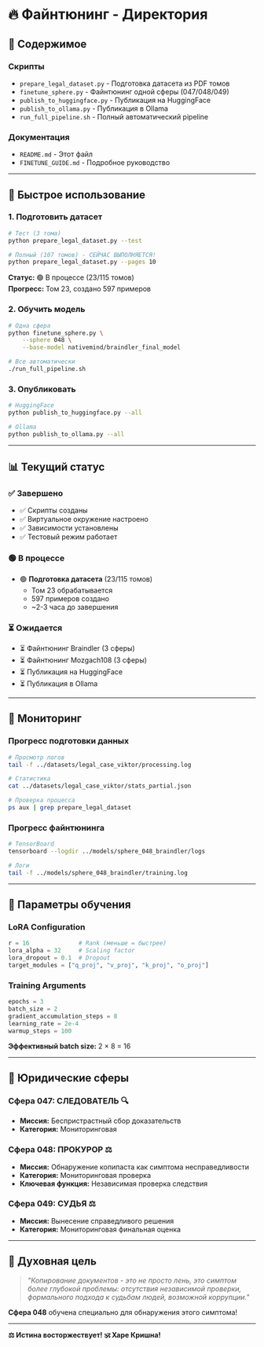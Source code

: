 # 🔥 Файнтюнинг - Директория

## 📁 Содержимое

### Скрипты

- `prepare_legal_dataset.py` - Подготовка датасета из PDF томов
- `finetune_sphere.py` - Файнтюнинг одной сферы (047/048/049)
- `publish_to_huggingface.py` - Публикация на HuggingFace
- `publish_to_ollama.py` - Публикация в Ollama
- `run_full_pipeline.sh` - Полный автоматический pipeline

### Документация

- `README.md` - Этот файл
- `FINETUNE_GUIDE.md` - Подробное руководство

---

## 🚀 Быстрое использование

### 1. Подготовить датасет

```bash
# Тест (3 тома)
python prepare_legal_dataset.py --test

# Полный (107 томов) - СЕЙЧАС ВЫПОЛНЯЕТСЯ!
python prepare_legal_dataset.py --pages 10
```

**Статус:** 🟢 В процессе (23/115 томов)  
**Прогресс:** Том 23, создано 597 примеров

### 2. Обучить модель

```bash
# Одна сфера
python finetune_sphere.py \
    --sphere 048 \
    --base-model nativemind/braindler_final_model

# Все автоматически
./run_full_pipeline.sh
```

### 3. Опубликовать

```bash
# HuggingFace
python publish_to_huggingface.py --all

# Ollama
python publish_to_ollama.py --all
```

---

## 📊 Текущий статус

### ✅ Завершено

- ✅ Скрипты созданы
- ✅ Виртуальное окружение настроено
- ✅ Зависимости установлены
- ✅ Тестовый режим работает

### 🟢 В процессе

- 🟢 **Подготовка датасета** (23/115 томов)
  - Том 23 обрабатывается
  - 597 примеров создано
  - ~2-3 часа до завершения

### ⏳ Ожидается

- ⏳ Файнтюнинг Braindler (3 сферы)
- ⏳ Файнтюнинг Mozgach108 (3 сферы)
- ⏳ Публикация на HuggingFace
- ⏳ Публикация в Ollama

---

## 🔧 Мониторинг

### Прогресс подготовки данных

```bash
# Просмотр логов
tail -f ../datasets/legal_case_viktor/processing.log

# Статистика
cat ../datasets/legal_case_viktor/stats_partial.json

# Проверка процесса
ps aux | grep prepare_legal_dataset
```

### Прогресс файнтюнинга

```bash
# TensorBoard
tensorboard --logdir ../models/sphere_048_braindler/logs

# Логи
tail -f ../models/sphere_048_braindler/training.log
```

---

## 📝 Параметры обучения

### LoRA Configuration

```python
r = 16              # Rank (меньше = быстрее)
lora_alpha = 32     # Scaling factor
lora_dropout = 0.1  # Dropout
target_modules = ["q_proj", "v_proj", "k_proj", "o_proj"]
```

### Training Arguments

```python
epochs = 3
batch_size = 2
gradient_accumulation_steps = 8
learning_rate = 2e-4
warmup_steps = 100
```

**Эффективный batch size:** 2 × 8 = 16

---

## 🎯 Юридические сферы

### Сфера 047: СЛЕДОВАТЕЛЬ 🔍
- **Миссия:** Беспристрастный сбор доказательств
- **Категория:** Мониторинговая

### Сфера 048: ПРОКУРОР ⚖️
- **Миссия:** Обнаружение копипаста как симптома несправедливости
- **Категория:** Мониторинговая проверка
- **Ключевая функция:** Независимая проверка следствия

### Сфера 049: СУДЬЯ ⚖️
- **Миссия:** Вынесение справедливого решения
- **Категория:** Мониторинговая финальная оценка

---

## 🙏 Духовная цель

> *"Копирование документов - это не просто лень, это симптом более глубокой проблемы: отсутствия независимой проверки, формального подхода к судьбам людей, возможной коррупции."*

**Сфера 048** обучена специально для обнаружения этого симптома!

---

**⚖️ Истина восторжествует! 🕉️ Харе Кришна!**



